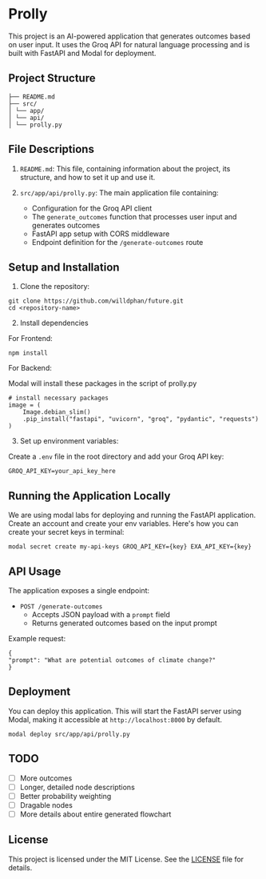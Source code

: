 # Prolly

This project is an AI-powered application that generates outcomes based on user input. It uses the Groq API for natural language processing and is built with FastAPI and Modal for deployment.

## Project Structure

```
├── README.md
├── src/
│ └── app/
│ └── api/
│ └── prolly.py
```

## File Descriptions

1. `README.md`: This file, containing information about the project, its structure, and how to set it up and use it.

2. `src/app/api/prolly.py`: The main application file containing:

   - Configuration for the Groq API client
   - The `generate_outcomes` function that processes user input and generates outcomes
   - FastAPI app setup with CORS middleware
   - Endpoint definition for the `/generate-outcomes` route

## Setup and Installation

1. Clone the repository:

```
git clone https://github.com/willdphan/future.git
cd <repository-name>
```

2. Install dependencies

For Frontend:

```
npm install
```

For Backend:

Modal will install these packages in the script of prolly.py

```
# install necessary packages
image = (
    Image.debian_slim()
    .pip_install("fastapi", "uvicorn", "groq", "pydantic", "requests")
)
```

3. Set up environment variables:

Create a `.env` file in the root directory and add your Groq API key:

```
GROQ_API_KEY=your_api_key_here
```

## Running the Application Locally

We are using modal labs for deploying and running the FastAPI application. Create an account and create your env variables.
Here's how you can create your secret keys in terminal:

```
modal secret create my-api-keys GROQ_API_KEY={key} EXA_API_KEY={key}
```

## API Usage

The application exposes a single endpoint:

- `POST /generate-outcomes`
  - Accepts JSON payload with a `prompt` field
  - Returns generated outcomes based on the input prompt

Example request:

```
{
"prompt": "What are potential outcomes of climate change?"
}
```

## Deployment

You can deploy this application. This will start the FastAPI server using Modal, making it accessible at `http://localhost:8000` by default.

```
modal deploy src/app/api/prolly.py
```

## TODO

- [ ] More outcomes
- [ ] Longer, detailed node descriptions
- [ ] Better probability weighting
- [ ] Dragable nodes
- [ ] More details about entire generated flowchart

## License

This project is licensed under the MIT License. See the [LICENSE](LICENSE) file for details.
